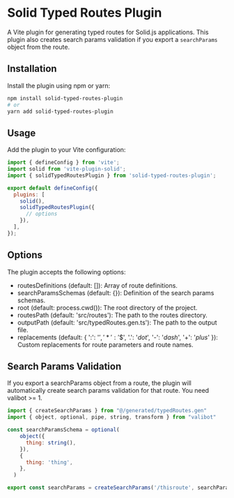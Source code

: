 # Solid Typed Routes Plugin

A Vite plugin for generating typed routes for Solid.js applications. This plugin also creates search params validation if you export a `searchParams` object from the route.

## Installation

Install the plugin using npm or yarn:
```bash
npm install solid-typed-routes-plugin
# or
yarn add solid-typed-routes-plugin
```

## Usage

Add the plugin to your Vite configuration:
```javascript
import { defineConfig } from 'vite';
import solid from 'vite-plugin-solid';
import { solidTypedRoutesPlugin } from 'solid-typed-routes-plugin';

export default defineConfig({
  plugins: [
    solid(),
    solidTypedRoutesPlugin({
      // options
    }),
  ],
});
```

## Options

The plugin accepts the following options:

- routesDefinitions (default: []): Array of route definitions.
- searchParamsSchemas (default: {}): Definition of the search params schemas.
- root (default: process.cwd()): The root directory of the project.
- routesPath (default: 'src/routes'): The path to the routes directory.
- outputPath (default: 'src/typedRoutes.gen.ts'): The path to the output file.
- replacements (default: { ':': '$', '*': '$$', '.': '_dot_', '-': '_dash_', '+': '_plus_' }): Custom replacements for route parameters and route names.

## Search Params Validation

If you export a searchParams object from a route, the plugin will automatically create search params validation for that route. You need valibot >= 1.
```javascript
import { createSearchParams } from "@/generated/typedRoutes.gen"
import { object, optional, pipe, string, transform } from "valibot"

const searchParamsSchema = optional(
    object({
      thing: string(),
    }),
    {
      thing: 'thing',
    },
  )

export const searchParams = createSearchParams('/thisroute', searchParamsSchema)
```